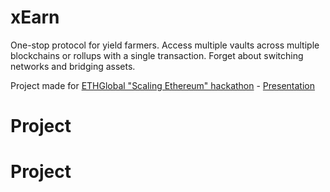 # xEarn
One-stop protocol for yield farmers. Access multiple vaults across multiple blockchains or rollups with a single transaction. Forget about switching networks and bridging assets.

Project made for [ETHGlobal "Scaling Ethereum" hackathon](https://ethglobal.com/events/scaling2023) - [Presentation](https://ethglobal.com/showcase/xearn-pky22)
# Project
# Project
